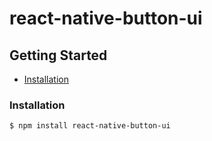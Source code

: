 # react-native-button-ui

## Getting Started

- [Installation](#installation)

### Installation

```bash
$ npm install react-native-button-ui
```
